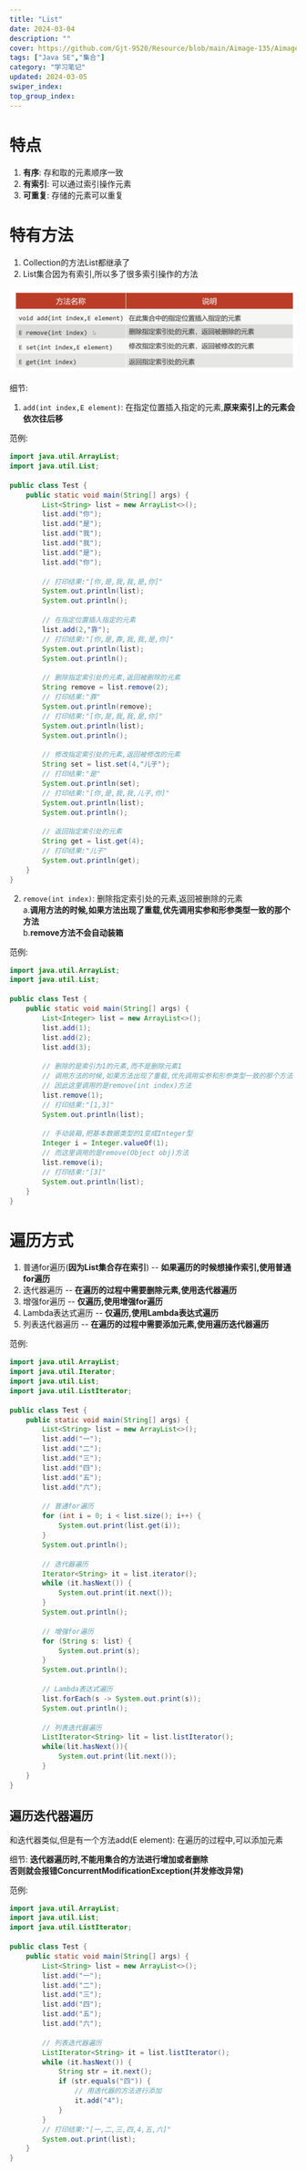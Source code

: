 ```yaml
---
title: "List"
date: 2024-03-04
description: ""
cover: https://github.com/Gjt-9520/Resource/blob/main/Aimage-135/Aimage92.jpg?raw=true
tags: ["Java SE","集合"]
category: "学习笔记"
updated: 2024-03-05
swiper_index:
top_group_index:
---
```


# 特点 

1. **有序**: 存和取的元素顺序一致
2. **有索引**: 可以通过索引操作元素
3. **可重复**: 存储的元素可以重复

# 特有方法

1. Collection的方法List都继承了
2. List集合因为有索引,所以多了很多索引操作的方法

![List索引操作的方法](../images/List索引操作的方法.png)

细节: 
1. `add(int index,E element)`: 在指定位置插入指定的元素,**原来索引上的元素会依次往后移**

范例: 

```java
import java.util.ArrayList;
import java.util.List;

public class Test {
    public static void main(String[] args) {
        List<String> list = new ArrayList<>();
        list.add("你");
        list.add("是");
        list.add("我");
        list.add("我");
        list.add("是");
        list.add("你");

        // 打印结果:"[你,是,我,我,是,你]"
        System.out.println(list);
        System.out.println();

        // 在指定位置插入指定的元素
        list.add(2,"靠");
        // 打印结果:"[你,是,靠,我,我,是,你]"
        System.out.println(list);
        System.out.println();

        // 删除指定索引处的元素,返回被删除的元素
        String remove = list.remove(2);
        // 打印结果:"靠"
        System.out.println(remove);
        // 打印结果:"[你,是,我,我,是,你]"
        System.out.println(list);
        System.out.println();

        // 修改指定索引处的元素,返回被修改的元素
        String set = list.set(4,"儿子");
        // 打印结果:"是"
        System.out.println(set);
        // 打印结果:"[你,是,我,我,儿子,你]"
        System.out.println(list);
        System.out.println();

        // 返回指定索引处的元素
        String get = list.get(4);
        // 打印结果:"儿子"
        System.out.println(get);
    }
}
```

2. `remove(int index)`: 删除指定索引处的元素,返回被删除的元素               
a.**调用方法的时候,如果方法出现了重载,优先调用实参和形参类型一致的那个方法**                
b.**remove方法不会自动装箱**

范例: 

```java
import java.util.ArrayList;
import java.util.List;

public class Test {
    public static void main(String[] args) {
        List<Integer> list = new ArrayList<>();
        list.add(1);
        list.add(2);
        list.add(3);

        // 删除的是索引为1的元素,而不是删除元素1
        // 调用方法的时候,如果方法出现了重载,优先调用实参和形参类型一致的那个方法
        // 因此这里调用的是remove(int index)方法
        list.remove(1);
        // 打印结果:"[1,3]"
        System.out.println(list);

        // 手动装箱,把基本数据类型的1变成Integer型
        Integer i = Integer.valueOf(1);
        // 而这里调用的是remove(Object obj)方法
        list.remove(i);
        // 打印结果:"[3]"
        System.out.println(list);
    }
}
```

# 遍历方式

1. 普通for遍历(**因为List集合存在索引**) -- **如果遍历的时候想操作索引,使用普通for遍历**
2. 迭代器遍历 -- **在遍历的过程中需要删除元素,使用迭代器遍历**
3. 增强for遍历 -- **仅遍历,使用增强for遍历**
4. Lambda表达式遍历 -- **仅遍历,使用Lambda表达式遍历**
5. 列表迭代器遍历 -- **在遍历的过程中需要添加元素,使用遍历迭代器遍历** 

范例: 

```java
import java.util.ArrayList;
import java.util.Iterator;
import java.util.List;
import java.util.ListIterator;

public class Test {
    public static void main(String[] args) {
        List<String> list = new ArrayList<>();
        list.add("一");
        list.add("二");
        list.add("三");
        list.add("四");
        list.add("五");
        list.add("六");

        // 普通for遍历
        for (int i = 0; i < list.size(); i++) {
            System.out.print(list.get(i));
        }
        System.out.println();

        // 迭代器遍历
        Iterator<String> it = list.iterator();
        while (it.hasNext()) {
            System.out.print(it.next());
        }
        System.out.println();

        // 增强for遍历
        for (String s: list) {
            System.out.print(s);
        }
        System.out.println();

        // Lambda表达式遍历
        list.forEach(s -> System.out.print(s));
        System.out.println();

        // 列表迭代器遍历
        ListIterator<String> lit = list.listIterator();
        while(lit.hasNext()){
            System.out.print(lit.next());
        }
    }
}
```

## 遍历迭代器遍历      

和迭代器类似,但是有一个方法add(E element): 在遍历的过程中,可以添加元素             

细节: **迭代器遍历时,不能用集合的方法进行增加或者删除**         
**否则就会报错ConcurrentModificationException(并发修改异常)**           


范例: 

```java
import java.util.ArrayList;
import java.util.List;
import java.util.ListIterator;

public class Test {
    public static void main(String[] args) {
        List<String> list = new ArrayList<>();
        list.add("一");
        list.add("二");
        list.add("三");
        list.add("四");
        list.add("五");
        list.add("六");

        // 列表迭代器遍历
        ListIterator<String> it = list.listIterator();
        while (it.hasNext()) {
            String str = it.next();
            if (str.equals("四")) {
                // 用迭代器的方法进行添加
                it.add("4");
            }
        }
        // 打印结果:"[一,二,三,四,4,五,六]"
        System.out.print(list);
    }
}
```